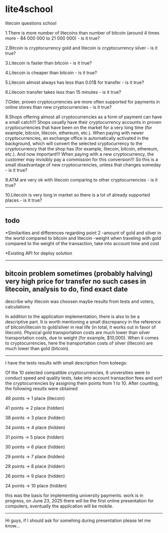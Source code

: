 # lite4school
litecoin questions school

1.There is more number of litecoins than number of bitcoin (around 4 times more - 84 000 000 to 21 000 000) - is it true?

2.Bitcoin is cryptocurrency gold and litecoin is cryptocurrency silver - is it true?

3.Litecoin is faster than bitcoin - is it true?

4.Litecoin is cheaper than bitcoin - is it true?

5.Litecoin almost always has less than 0.01$ for transfer - is it true?

6.Litecoin transfer takes less than 15 minutes - is it true?

7.Older, proven cryptocurrencies are more often supported for payments in online stores than new cryptocurrencies - is it true?

8.Shops offering almost all cryptocurrencies as a form of payment can have a small catch!!! Shops usually have their cryptocurrency accounts in proven cryptocurrencies that have been on the market for a very long time (for example, bitcoin, litecoin, ethereum, etc.). When paying with newer cryptocurrencies, an exchange office is automatically activated in the background, which will convert the selected cryptocurrency to the cryptocurrency that the shop has (for example, litecoin, bitcoin, ethereum, etc.). And now important!!! When paying with a new cryptocurrency, the customer may invisibly pay a commission for this conversion!!! So this is a small disadvantage of new cryptocurrencies, unless that changes someday - is it true?

9.ATM are very ok with litecoin comparing to other cryptocurrencies - is it true?

10.Litecoin is very long in market so there is a lot of already supported places - is it true?


-----------------------
todo
-----------------------


*Similarities and differences regarding point 2
-amount of gold and silver in the world compared to bitcoin and litecoin
-weight when traveling with gold compared to the weight of the transaction, take into account time and cost

*Existing API for deploy solution

--------------------
bitcoin problem sometimes (probably halving) very high price for transfer
no such cases in litecoin, analysis to do, find exact date
-------------------

describe why litecoin was choosen
maybe results from tests and voters, calculations


In addition to the application implementation, there is also to be a descriptive part. It is worth mentioning a small discrepancy in the reference of bitcoin/litecoin to gold/silver in real life (in total, it works out in favor of litecoin). Physical gold transportation costs are much lower than silver transportation costs, due to weight (for example, $10,000). When it comes to cryptocurrencies, here the transportation costs of silver (litecoin) are much lower than gold (bitcoin).


-----
I have the tests results with small description from koleegs:

Of the 10 selected compatible cryptocurrencies, 6 universities were to conduct speed and quality tests, take into account transaction fees and sort the cryptocurrencies by assigning them points from 1 to 10. After counting, the following results were obtained

48 points -> 1  place (litecoin)

41 points -> 2  place (hidden)

38 points -> 3  place (hidden)

34 points -> 4  place (hidden)

31 points -> 5  place (hidden)

30 points -> 6  place (hidden)

29 points -> 7  place (hidden)

29 points -> 8  place (hidden)

26 points -> 9  place (hidden)

24 points -> 10 place (hidden)

this was the basis for implementing university payments. work is in progress, on June 23, 2025 there will be the first online presentation for computers, eventually the application will be mobile.

-----

Hi guys, if I should ask for somehing during presentation please let me know...
